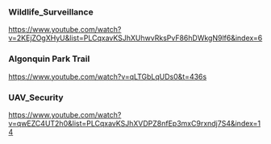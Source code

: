 <h3>Wildlife_Surveillance</h3>

https://www.youtube.com/watch?v=2KEjZOgXHyU&list=PLCqxavKSJhXUhwvRksPvF86hDWkgN9lf6&index=6


<h3>Algonquin Park Trail</h3>

https://www.youtube.com/watch?v=qLTGbLqUDs0&t=436s

<h3>UAV_Security</h3>

https://www.youtube.com/watch?v=qwEZC4UT2h0&list=PLCqxavKSJhXVDPZ8nfEp3mxC9rxndj7S4&index=14

